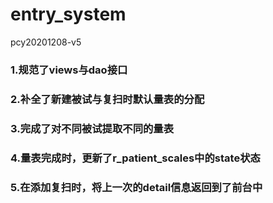# entry_system  
pcy20201208-v5
### 1.规范了views与dao接口  
### 2.补全了新建被试与复扫时默认量表的分配  
### 3.完成了对不同被试提取不同的量表  
### 4.量表完成时，更新了r_patient_scales中的state状态
### 5.在添加复扫时，将上一次的detail信息返回到了前台中
